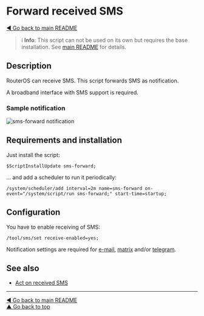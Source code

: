 Forward received SMS
====================

[◀ Go back to main README](../README.md)

> ℹ️ **Info**: This script can not be used on its own but requires the base
> installation. See [main README](../README.md) for details.

Description
-----------

RouterOS can receive SMS. This script forwards SMS as notification.

A broadband interface with SMS support is required.

### Sample notification

![sms-forward notification](sms-forward.d/notification.avif)

Requirements and installation
-----------------------------

Just install the script:

    $ScriptInstallUpdate sms-forward;

... and add a scheduler to run it periodically:

    /system/scheduler/add interval=2m name=sms-forward on-event="/system/script/run sms-forward;" start-time=startup;

Configuration
-------------

You have to enable receiving of SMS:

    /tool/sms/set receive-enabled=yes;

Notification settings are required for
[e-mail](mod/notification-email.md),
[matrix](mod/notification-matrix.md) and/or
[telegram](mod/notification-telegram.md).

See also
--------

* [Act on received SMS](sms-action.md)

---
[◀ Go back to main README](../README.md)  
[▲ Go back to top](#top)
